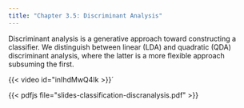 ```yaml
---
title: "Chapter 3.5: Discriminant Analysis"
---
```

Discriminant analysis is a generative approach toward constructing a classifier. We distinguish between linear (LDA) and quadratic (QDA) discriminant analysis, where the latter is a more flexible approach subsuming the first.

<!--more-->
{{< video id="inIhdMwQ4Ik >}}´

{{< pdfjs file="slides-classification-discranalysis.pdf" >}}
